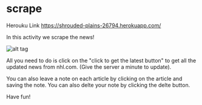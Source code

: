 # scrape

Herouku Link https://shrouded-plains-26794.herokuapp.com/


In this activity we scrape the news!

![alt tag](http://i.imgur.com/hXGfWtw.png)


All you need to do is click on the "click to get the latest button" to get all the updated news from nhl.com. (Give the server a minute to update).

You can also leave a note on each article by clicking on the article and saving the note. 
You can also delte your note by clicking the delte button. 

Have fun!
